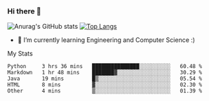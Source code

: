 ### Hi there 👋

![Anurag's GitHub stats](https://github-readme-stats.vercel.app/api?username=MatteoIorio11&show_icons=true&theme=dark) 
[![Top Langs](https://github-readme-stats.vercel.app/api/top-langs/?username=MatteoIorio11&theme=dark)](https://github.com/MatteoIorio11/github-readme-stats)

- 🌱 I’m currently learning Engineering and Computer Science :)

<!--
**MatteoIorio11/MatteoIorio11** is a ✨ _special_ ✨ repository because its `README.md` (this file) appears on your GitHub profile.

Here are some ideas to get you started:

- 🔭 I’m currently working on ...
- 🌱 I’m currently learning ...
- 👯 I’m looking to collaborate on ...
- 🤔 I’m looking for help with ...
- 💬 Ask me about ...
- 📫 How to reach me: ...
- 😄 Pronouns: ...
- ⚡ Fun fact: ...
-->
My Stats
<!--START_SECTION:waka-->

```text
Python     3 hrs 36 mins   ███████████████░░░░░░░░░░   60.48 %
Markdown   1 hr 48 mins    ███████▓░░░░░░░░░░░░░░░░░   30.29 %
Java       19 mins         █▒░░░░░░░░░░░░░░░░░░░░░░░   05.54 %
HTML       8 mins          ▓░░░░░░░░░░░░░░░░░░░░░░░░   02.30 %
Other      4 mins          ▒░░░░░░░░░░░░░░░░░░░░░░░░   01.39 %
```

<!--END_SECTION:waka-->
